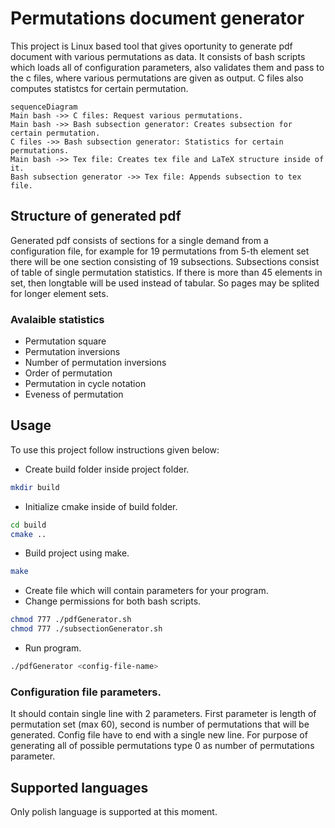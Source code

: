 # Permutations document generator 
This project is Linux based tool that gives oportunity to generate pdf document with various permutations as data. It consists of bash scripts which loads all of configuration parameters, also validates them and pass to the c files, where various permutations are given as output. C files also computes statistcs for certain permutation.

```mermaid
sequenceDiagram
Main bash ->> C files: Request various permutations.
Main bash ->> Bash subsection generator: Creates subsection for certain permutation.
C files ->> Bash subsection generator: Statistics for certain permutations.
Main bash ->> Tex file: Creates tex file and LaTeX structure inside of it.
Bash subsection generator ->> Tex file: Appends subsection to tex file.
```

## Structure of generated pdf
Generated pdf consists of sections for a single demand from a configuration file, for example for 19 permutations from 5-th element set there will be one section consisting of 19 subsections. Subsections consist of table of single permutation statistics. If there is more than 45 elements in set, then longtable will be used instead of tabular. So pages may be splited for longer element sets.

### Avalaible statistics
- Permutation square
- Permutation inversions
- Number of permutation inversions
- Order of permutation
- Permutation in cycle notation
- Eveness of permutation

## Usage
To use this project follow instructions given below:
- Create build folder inside project folder.
```bash
mkdir build
```
- Initialize cmake inside of build folder.
```bash
cd build
cmake ..
```
- Build project using make.
```bash
make
```
- Create file which will contain parameters for your program.
- Change permissions for both bash scripts.
```bash
chmod 777 ./pdfGenerator.sh
chmod 777 ./subsectionGenerator.sh
```
- Run program.
```bash
./pdfGenerator <config-file-name>
```

### Configuration file parameters.

It should contain single line with 2 parameters. First parameter is length of permutation set (max 60), second is number of permutations that will be generated. Config file have to end with a single new line. For purpose of generating all of possible permutations type 0 as number of permutations parameter.

## Supported languages
Only polish language is supported at this moment.
